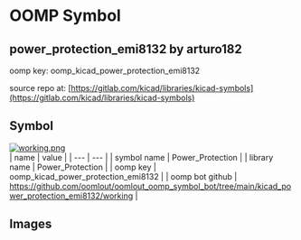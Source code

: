 # OOMP Symbol  
## power_protection_emi8132  by arturo182  
  
oomp key: oomp_kicad_power_protection_emi8132  
  
source repo at: [https://gitlab.com/kicad/libraries/kicad-symbols](https://gitlab.com/kicad/libraries/kicad-symbols)  
## Symbol  
  
[![working.png](working_600.png)](working.png)  
| name | value | 
| --- | --- | 
| symbol name | Power_Protection | 
| library name | Power_Protection | 
| oomp key | oomp_kicad_power_protection_emi8132 | 
| oomp bot github | https://github.com/oomlout/oomlout_oomp_symbol_bot/tree/main/kicad_power_protection_emi8132/working | 
## Images  
